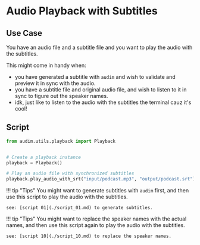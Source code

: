 # Audio Playback with Subtitles

## Use Case

You have an audio file and a subtitle file and you want to play the audio with the subtitles.

This might come in handy when:

- you have generated a subtitle with `audim` and wish to validate and preview it in sync with the audio.
- you have a subtitle file and original audio file, and wish to listen to it in sync to figure out the speaker names.
- idk, just like to listen to the audio with the subtitles the terminal cauz it's cool!

## Script

```python
from audim.utils.playback import Playback


# Create a playback instance
playback = Playback()

# Play an audio file with synchronized subtitles
playback.play_audio_with_srt("input/podcast.mp3", "output/podcast.srt")
```

!!! tip "Tips"
    You might want to generate subtitles with `audim` first,
    and then use this script to play the audio with the subtitles.

    see: [script 01](./script_01.md) to generate subtitles.

!!! tip "Tips"
    You might want to replace the speaker names with the actual names,
    and then use this script again to play the audio with the subtitles.

    see: [script 10](./script_10.md) to replace the speaker names.
